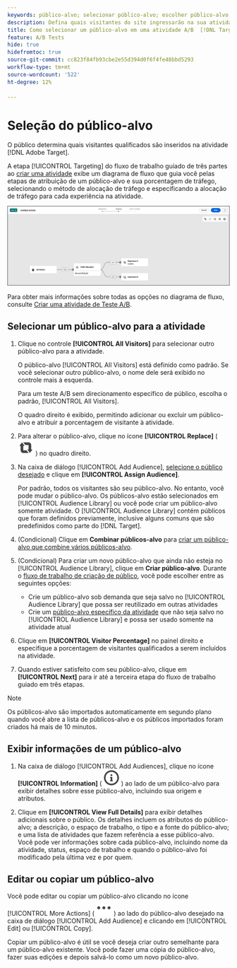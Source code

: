 ```yaml
---
keywords: público-alvo; selecionar público-alvo; escolher público-alvo; Seletores
description: Defina quais visitantes do site ingressarão na sua atividade Adobe [!DNL Target] com base nos critérios de público-alvo.
title: Como selecionar um público-alvo em uma atividade A/B  [!DNL Target] ?
feature: A/B Tests
hide: true
hidefromtoc: true
source-git-commit: cc823f84fb93cbe2e55d394d0f6f4fe48bbd5293
workflow-type: tm+mt
source-wordcount: '522'
ht-degree: 12%

---
```


# Seleção do público-alvo

O público determina quais visitantes qualificados são inseridos na atividade [!DNL Adobe Target].

A etapa [!UICONTROL Targeting] do fluxo de trabalho guiado de três partes ao [criar uma atividade](/help/main/c-activities/t-test-ab/t-test-create-ab/test-create-ab-beta.md) exibe um diagrama de fluxo que guia você pelas etapas de atribuição de um público-alvo e sua porcentagem de tráfego, selecionando o método de alocação de tráfego e especificando a alocação de tráfego para cada experiência na atividade.

![Etapa de direcionamento de Teste A/B](/help/main/c-activities/t-test-ab/t-test-create-ab/assets/ab_flow-new-ui.png)

Para obter mais informações sobre todas as opções no diagrama de fluxo, consulte [Criar uma atividade de Teste A/B](/help/main/c-activities/t-test-ab/t-test-create-ab/test-create-ab-beta.md).

## Selecionar um público-alvo para a atividade

1. Clique no controle **[!UICONTROL All Visitors]** para selecionar outro público-alvo para a atividade.

   O público-alvo [!UICONTROL All Visitors] está definido como padrão. Se você selecionar outro público-alvo, o nome dele será exibido no controle mais à esquerda.

   Para um teste A/B sem direcionamento específico de público, escolha o padrão, [!UICONTROL All Visitors].

   O quadro direito é exibido, permitindo adicionar ou excluir um público-alvo e atribuir a porcentagem de visitante à atividade.

1. Para alterar o público-alvo, clique no ícone **[!UICONTROL Replace]** ( ![Ícone Substituir](/help/main/assets/icons/Retweet.svg) ) no quadro direito.

1. Na caixa de diálogo [!UICONTROL Add Audience], [selecione o público desejado](/help/main/c-activities/t-test-ab/t-test-create-ab/ab-audience.md) e clique em **[!UICONTROL Assign Audience]**.

   Por padrão, todos os visitantes são seu público-alvo. No entanto, você pode mudar o público-alvo. Os públicos-alvo estão selecionados em [!UICONTROL Audience Library] ou você pode criar um público-alvo somente atividade. O [!UICONTROL Audience Library] contém públicos que foram definidos previamente, inclusive alguns comuns que são predefinidos como parte do [!DNL Target].

1. (Condicional) Clique em **Combinar públicos-alvo** para [criar um público-alvo que combine vários públicos-alvo](/help/main/c-target/combining-multiple-audiences.md).

1. (Condicional) Para criar um novo público-alvo que ainda não esteja no [!UICONTROL Audience Library], clique em **Criar público-alvo**. Durante o [fluxo de trabalho de criação de público](/help/main/c-target/c-audiences/audiences.md), você pode escolher entre as seguintes opções:

   * Crie um público-alvo sob demanda que seja salvo no [!UICONTROL Audience Library] que possa ser reutilizado em outras atividades
   * Crie um [público-alvo específico da atividade](/help/main/c-target/creating-activity-only-audience.md) que não seja salvo no [!UICONTROL Audience Library] e possa ser usado somente na atividade atual

1. Clique em **[!UICONTROL Visitor Percentage]** no painel direito e especifique a porcentagem de visitantes qualificados a serem incluídos na atividade.

1. Quando estiver satisfeito com seu público-alvo, clique em **[!UICONTROL Next]** para ir até a terceira etapa do fluxo de trabalho guiado em três etapas.

>[!NOTE]
>
>Os públicos-alvo são importados automaticamente em segundo plano quando você abre a lista de públicos-alvo e os públicos importados foram criados há mais de 10 minutos.

## Exibir informações de um público-alvo

1. Na caixa de diálogo [!UICONTROL Add Audiences], clique no ícone **[!UICONTROL Information]** ( ![Ícone de informações](/help/main/assets/icons/InfoOutline.svg) ) ao lado de um público-alvo para exibir detalhes sobre esse público-alvo, incluindo sua origem e atributos.

1. Clique em **[!UICONTROL View Full Details]** para exibir detalhes adicionais sobre o público. Os detalhes incluem os atributos do público-alvo; a descrição, o espaço de trabalho, o tipo e a fonte do público-alvo; e uma lista de atividades que fazem referência a esse público-alvo. Você pode ver informações sobre cada público-alvo, incluindo nome da atividade, status, espaço de trabalho e quando o público-alvo foi modificado pela última vez e por quem.

## Editar ou copiar um público-alvo

Você pode editar ou copiar um público-alvo clicando no ícone [!UICONTROL More Actions] ( ![ícone Mais Ações](/help/main/assets/icons/More.svg) ) ao lado do público-alvo desejado na caixa de diálogo [!UICONTROL Add Audience] e clicando em [!UICONTROL Edit] ou [!UICONTROL Copy].

Copiar um público-alvo é útil se você deseja criar outro semelhante para um público-alvo existente. Você pode fazer uma cópia do público-alvo, fazer suas edições e depois salvá-lo como um novo público-alvo.


